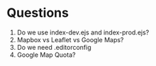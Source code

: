 # Questions

1. Do we use index-dev.ejs and index-prod.ejs?
2. Mapbox vs Leaflet vs Google Maps?
3. Do we need .editorconfig
4. Google Map Quota?
